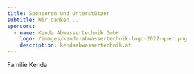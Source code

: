 ```yaml
---
title: Sponsoren und Unterstützer
subtitle: Wir danken...
sponsors:
  - name: Kenda Abwassertechnik GmbH
    logo: /images/kenda-abwassertechnik-logo-2022-quer.png
    description: kendaabwassertechnik.at
---
```

Familie Kenda
